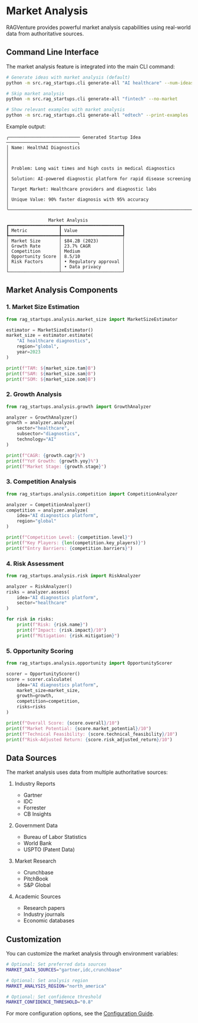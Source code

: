 # Market Analysis

RAGVenture provides powerful market analysis capabilities using real-world data from authoritative sources.

## Command Line Interface

The market analysis feature is integrated into the main CLI command:

```bash
# Generate ideas with market analysis (default)
python -m src.rag_startups.cli generate-all "AI healthcare" --num-ideas 2

# Skip market analysis
python -m src.rag_startups.cli generate-all "fintech" --no-market

# Show relevant examples with market analysis
python -m src.rag_startups.cli generate-all "edtech" --print-examples
```

Example output:
```
╭─────────────────────────── Generated Startup Idea ───────────────────────────╮
│ Name: HealthAI Diagnostics                                                   │
│                                                                             │
│ Problem: Long wait times and high costs in medical diagnostics              │
│ Solution: AI-powered diagnostic platform for rapid disease screening        │
│ Target Market: Healthcare providers and diagnostic labs                     │
│ Unique Value: 90% faster diagnosis with 95% accuracy                       │
╰─────────────────────────────────────────────────────────────────────────────╯

                Market Analysis
┏━━━━━━━━━━━━━━━━━━━┳━━━━━━━━━━━━━━━━━━━━━━━┓
┃ Metric            ┃ Value                 ┃
┡━━━━━━━━━━━━━━━━━━━╇━━━━━━━━━━━━━━━━━━━━━━━┩
│ Market Size       │ $84.2B (2023)         │
│ Growth Rate       │ 23.7% CAGR            │
│ Competition       │ Medium                │
│ Opportunity Score │ 8.5/10                │
│ Risk Factors      │ • Regulatory approval │
│                   │ • Data privacy        │
└───────────────────┴───────────────────────┘
```

## Market Analysis Components

### 1. Market Size Estimation
```python
from rag_startups.analysis.market_size import MarketSizeEstimator

estimator = MarketSizeEstimator()
market_size = estimator.estimate(
    "AI healthcare diagnostics",
    region="global",
    year=2023
)

print(f"TAM: ${market_size.tam}B")
print(f"SAM: ${market_size.sam}B")
print(f"SOM: ${market_size.som}B")
```

### 2. Growth Analysis
```python
from rag_startups.analysis.growth import GrowthAnalyzer

analyzer = GrowthAnalyzer()
growth = analyzer.analyze(
    sector="healthcare",
    subsector="diagnostics",
    technology="AI"
)

print(f"CAGR: {growth.cagr}%")
print(f"YoY Growth: {growth.yoy}%")
print(f"Market Stage: {growth.stage}")
```

### 3. Competition Analysis
```python
from rag_startups.analysis.competition import CompetitionAnalyzer

analyzer = CompetitionAnalyzer()
competition = analyzer.analyze(
    idea="AI diagnostics platform",
    region="global"
)

print(f"Competition Level: {competition.level}")
print(f"Key Players: {len(competition.key_players)}")
print(f"Entry Barriers: {competition.barriers}")
```

### 4. Risk Assessment
```python
from rag_startups.analysis.risk import RiskAnalyzer

analyzer = RiskAnalyzer()
risks = analyzer.assess(
    idea="AI diagnostics platform",
    sector="healthcare"
)

for risk in risks:
    print(f"Risk: {risk.name}")
    print(f"Impact: {risk.impact}/10")
    print(f"Mitigation: {risk.mitigation}")
```

### 5. Opportunity Scoring
```python
from rag_startups.analysis.opportunity import OpportunityScorer

scorer = OpportunityScorer()
score = scorer.calculate(
    idea="AI diagnostics platform",
    market_size=market_size,
    growth=growth,
    competition=competition,
    risks=risks
)

print(f"Overall Score: {score.overall}/10")
print(f"Market Potential: {score.market_potential}/10")
print(f"Technical Feasibility: {score.technical_feasibility}/10")
print(f"Risk-Adjusted Return: {score.risk_adjusted_return}/10")
```

## Data Sources

The market analysis uses data from multiple authoritative sources:

1. Industry Reports
   - Gartner
   - IDC
   - Forrester
   - CB Insights

2. Government Data
   - Bureau of Labor Statistics
   - World Bank
   - USPTO (Patent Data)

3. Market Research
   - Crunchbase
   - PitchBook
   - S&P Global

4. Academic Sources
   - Research papers
   - Industry journals
   - Economic databases

## Customization

You can customize the market analysis through environment variables:

```bash
# Optional: Set preferred data sources
MARKET_DATA_SOURCES="gartner,idc,crunchbase"

# Optional: Set analysis region
MARKET_ANALYSIS_REGION="north_america"

# Optional: Set confidence threshold
MARKET_CONFIDENCE_THRESHOLD="0.8"
```

For more configuration options, see the [Configuration Guide](configuration.md).
